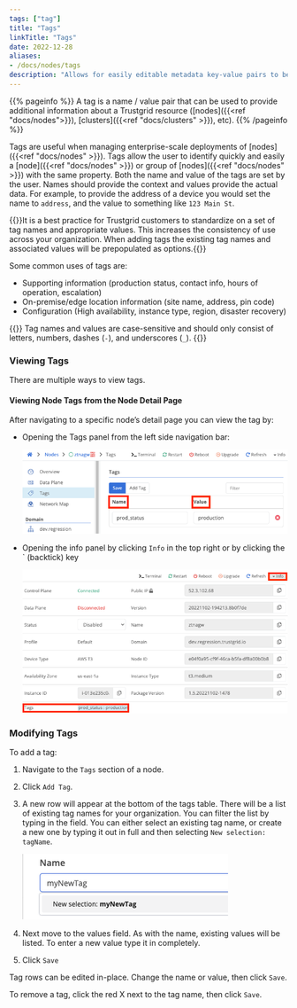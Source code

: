 ```yaml
---
tags: ["tag"]
title: "Tags"
linkTitle: "Tags"
date: 2022-12-28
aliases: 
- /docs/nodes/tags
description: "Allows for easily editable metadata key-value pairs to be associated with Trustgrid resources like nodes, clusters, etc."
---
```


{{% pageinfo %}}
A tag is a name / value pair that can be used to provide additional information about a Trustgrid resource ([nodes]({{<ref "docs/nodes">}}), [clusters]({{<ref "docs/clusters" >}}), etc).
{{% /pageinfo %}}

Tags are useful when managing enterprise-scale deployments of [nodes]({{<ref "docs/nodes" >}}). Tags allow the user to identify quickly and easily a [node]({{<ref "docs/nodes" >}}) or group of [nodes]({{<ref "docs/nodes" >}}) with the same property. Both the name and value of the tags are set by the user. Names should provide the context and values provide the actual data. For example, to provide the address of a device you would set the name to `address`, and the value to something like `123 Main St`.

{{<alert>}}It is a best practice for Trustgrid customers to standardize on a set of tag names and appropriate values. This increases the consistency of use across your organization. When adding tags the existing tag names and associated values will be prepopulated as options.{{</alert>}}

Some common uses of tags are:

- Supporting information (production status, contact info, hours of operation, escalation)
- On-premise/edge location information (site name, address, pin code)
- Configuration (High availability, instance type, region, disaster recovery)

{{<alert color="warning">}}
Tag names and values are case-sensitive and should only consist of letters, numbers, dashes (`-`), and underscores (`_`).
{{</alert>}}

### Viewing Tags

There are multiple ways to view tags.

#### Viewing Node Tags from the Node Detail Page

After navigating to a specific node’s detail page you can view the tag by:

* Opening the Tags panel from the left side navigation bar:
	
	![img](node-tags-yay4.png)

* Opening the info panel by clicking `Info` in the top right or by clicking the ` (backtick) key

	![img](info-panel-nodes2.png)

### Modifying Tags

To add a tag:

1. Navigate to the `Tags` section of a node. 

1. Click `Add Tag`.

1. A new row will appear at the bottom of the tags table. There will be a list of existing tag names for your organization. You can filter the list by typing in the field. You can either select an existing tag name, or create a new one by typing it out in full and then selecting `New selection: tagName`.

	![img](new-tag-name.png)

1. Next move to the values field. As with the name, existing values will be listed. To enter a new value type it in completely.

1. Click `Save`

Tag rows can be edited in-place. Change the name or value, then click `Save`.

To remove a tag, click the red X next to the tag name, then click `Save`.
